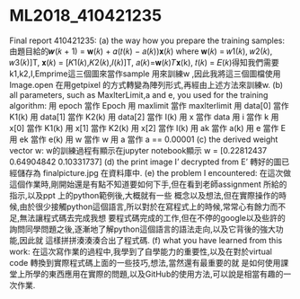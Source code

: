# ML2018_410421235
Final report 410421235:
(a) the way how you prepare the training samples:
由題目給的𝒘(𝑘 + 1) = 𝐰(𝑘) + 𝛼(𝑡(𝑘) − 𝑎(𝑘))𝐱(𝑘) where 𝐰(𝑘) = 𝑤1(𝑘), 𝑤2(𝑘), 𝑤3(𝑘)]T, 𝐱(𝑘) = [𝐾1(𝑘),𝐾2(𝑘),𝐼(𝑘)]T, 𝑎(𝑘)=𝐰(𝑘)𝑇𝐱(k), 𝑡(𝑘) = 𝐸(𝑘)得知我們需要k1,k2,I,Emprime這三個圖來當作sample 用來訓練w ,因此我將這三個圖檔使用Image.open 在用getpixel 的方式轉變為陣列形式,再經由上述方法來訓練w.
(b) all parameters, such as MaxlterLimit,a and e, you used for the training algorithm:
用   epoch 當作 Epoch
用   maxlimit 當作 maxlterlimit
用   data[0] 當作 K1(k)
用   data[1] 當作 K2(k)
用   data[2] 當作 I(k)
用   x  當作   data
用   i 當作 k
用   x[0] 當作 K1(k)
用   x[1] 當作 K2(k)
用   x[2] 當作 I(k)
用   ak 當作 a(k)
用   e 當作 E 
用   ek 當作 e(k)
用   w 當作 w
用   a 當作 a == 0.00001
(c) the derived weight vector w:
w的訓練過程有顯示在jupyter notebook顯示
w = [0.22812437 0.64904842 0.10331737]
(d) the print image I’ decrypted from E’
轉好的圖已經儲存為 finalpicture.jpg 在資料庫中.
(e) the problem I encountered: 
在這次做這個作業時,剛開始還是有點不知道要如何下手,但在看到老師assignment 所給的指示,以及ppt 上的python範例後,大概就有一些
概念以及想法,但在實際操作的時候,由於很少接觸python這個語言,所以對於在寫程式上的時候,常常心有餘力而不足,無法讓程式碼去完成我想
要程式碼完成的工作,但在不停的google以及些許的詢問同學問題之後,逐漸地了解python這個語言的語法走向,以及它背後的強大功能,因此就
這樣拼拼湊湊湊合出了程式碼.
(f) what you have learned from this work:
在這次寫作業的過程中,我學到了自學能力的重要性,以及在對於virtual code 轉換到實際程式碼上面的一些技巧,想法,當然還有最重要的就
是如何使用課堂上所學的東西應用在實際的問題,以及GitHub的使用方法,可以說是相當有趣的一次作業.

